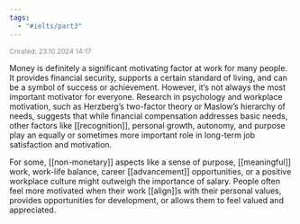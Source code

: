 ```yaml
---
tags:
  - "#ielts/part3"
---
```

<span style="font-size:12px; color:#888888;">Created: 23.10.2024 14:17</span>
 
Money is definitely a significant motivating factor at work for many people. It provides financial security, supports a certain standard of living, and can be a symbol of success or achievement. However, it’s not always the most important motivator for everyone. Research in psychology and workplace motivation, such as Herzberg’s two-factor theory or Maslow’s hierarchy of needs, suggests that while financial compensation addresses basic needs, other factors like [[recognition]], personal growth, autonomy, and purpose play an equally or sometimes more important role in long-term job satisfaction and motivation.

  For some, [[non-monetary]] aspects like a sense of purpose, [[meaningful]] work, work-life balance, career [[advancement]] opportunities, or a positive workplace culture might outweigh the importance of salary. People often feel more motivated when their work [[align]]s with their personal values, provides opportunities for development, or allows them to feel valued and appreciated.
